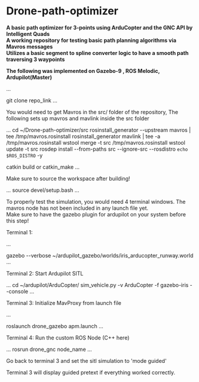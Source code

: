 # Drone-path-optimizer


**A basic path optimizer for 3-points using ArduCopter and the GNC API by Intelligent Quads**  
**A working repository for testing basic path planning algorithms via Mavros messages**  
**Utilizes a basic segment to spline converter logic to have a smooth path traversing 3 waypoints**  

**The following was implemented on Gazebo-9 , ROS Melodic, Ardupilot(Master)**

...

git clone repo_link
...

You would need to get Mavros in the src/ folder of the repository, The following sets up mavros and mavlink inside the src folder

...
cd ~/Drone-path-optimizer/src
rosinstall_generator --upstream mavros | tee /tmp/mavros.rosinstall
rosinstall_generator mavlink | tee -a /tmp/mavros.rosinstall
wstool merge -t src /tmp/mavros.rosinstall
wstool update -t src
rosdep install --from-paths src --ignore-src --rosdistro `echo $ROS_DISTRO` -y

catkin build or catkin_make
...


Make sure to source the workspace after building!

...
source devel/setup.bash
...


To properly test the simulation, you would need 4 terminal windows. The mavros node has not been included in any launch file yet.  
Make sure to have the gazebo plugin for ardupilot on your system before this step!  

Terminal 1: 

...

gazebo --verbose ~/ardupilot_gazebo/worlds/iris_arducopter_runway.world
...

Terminal 2: Start Ardupilot SITL

...
cd ~/ardupilot/ArduCopter/
sim_vehicle.py -v ArduCopter -f gazebo-iris --console
...

Terminal 3: Initialize MavProxy from launch file

...

roslaunch drone_gazebo apm.launch
...

Terminal 4: Run the custom ROS Node (C++ here)

...
rosrun drone_gnc node_name
...

Go back to terminal 3 and set the sitl simulation to 'mode guided' 

Terminal 3 will display guided pretext if everything worked correctly.


















